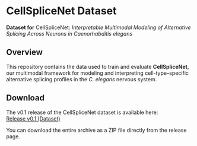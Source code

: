 # CellSpliceNet Dataset

**Dataset for** CellSpliceNet: *Interpretable Multimodal Modeling of Alternative Splicing Across Neurons in* _Caenorhabditis elegans_

## Overview

This repository contains the data used to train and evaluate **CellSpliceNet**, our multimodal framework for modeling and interpreting cell-type–specific alternative splicing profiles in the _C. elegans_ nervous system. 

## Download

The v0.1 release of the CellSpliceNet dataset is available here:  
[Release v0.1 (Dataset)](https://github.com/KrishnaswamyLab/CellSpliceNet-dataset/releases/tag/v0.1-dataset)

You can download the entire archive as a ZIP file directly from the release page.

